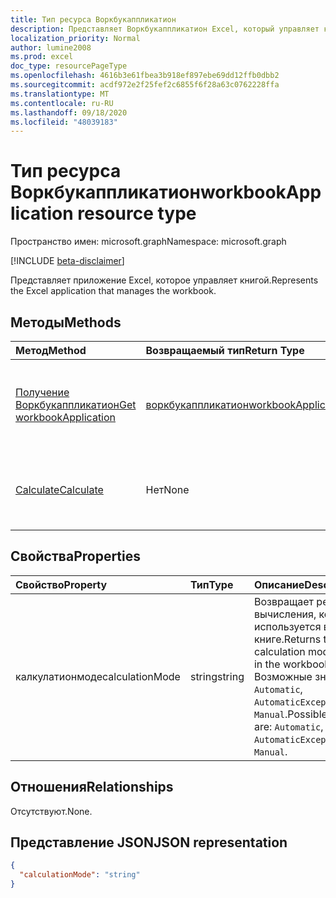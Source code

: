 ```yaml
---
title: Тип ресурса Воркбукаппликатион
description: Представляет Воркбукаппликатион Excel, который управляет книгой.
localization_priority: Normal
author: lumine2008
ms.prod: excel
doc_type: resourcePageType
ms.openlocfilehash: 4616b3e61fbea3b918ef897ebe69dd12ffb0dbb2
ms.sourcegitcommit: acdf972e2f25fef2c6855f6f28a63c0762228ffa
ms.translationtype: MT
ms.contentlocale: ru-RU
ms.lasthandoff: 09/18/2020
ms.locfileid: "48039183"
---
```

# <a name="workbookapplication-resource-type"></a><span data-ttu-id="c6221-103">Тип ресурса Воркбукаппликатион</span><span class="sxs-lookup"><span data-stu-id="c6221-103">workbookApplication resource type</span></span>

<span data-ttu-id="c6221-104">Пространство имен: microsoft.graph</span><span class="sxs-lookup"><span data-stu-id="c6221-104">Namespace: microsoft.graph</span></span>

[!INCLUDE [beta-disclaimer](../../includes/beta-disclaimer.md)]

<span data-ttu-id="c6221-105">Представляет приложение Excel, которое управляет книгой.</span><span class="sxs-lookup"><span data-stu-id="c6221-105">Represents the Excel application that manages the workbook.</span></span>


## <a name="methods"></a><span data-ttu-id="c6221-106">Методы</span><span class="sxs-lookup"><span data-stu-id="c6221-106">Methods</span></span>

| <span data-ttu-id="c6221-107">Метод</span><span class="sxs-lookup"><span data-stu-id="c6221-107">Method</span></span>           | <span data-ttu-id="c6221-108">Возвращаемый тип</span><span class="sxs-lookup"><span data-stu-id="c6221-108">Return Type</span></span>    |<span data-ttu-id="c6221-109">Описание</span><span class="sxs-lookup"><span data-stu-id="c6221-109">Description</span></span>|
|:---------------|:--------|:----------|
|[<span data-ttu-id="c6221-110">Получение Воркбукаппликатион</span><span class="sxs-lookup"><span data-stu-id="c6221-110">Get workbookApplication</span></span>](../api/workbookapplication-get.md) | [<span data-ttu-id="c6221-111">воркбукаппликатион</span><span class="sxs-lookup"><span data-stu-id="c6221-111">workbookApplication</span></span>](workbookapplication.md) |<span data-ttu-id="c6221-112">Чтение свойств и связей объекта Воркбукаппликатион.</span><span class="sxs-lookup"><span data-stu-id="c6221-112">Read properties and relationships of workbookApplication object.</span></span>|
|[<span data-ttu-id="c6221-113">Calculate</span><span class="sxs-lookup"><span data-stu-id="c6221-113">Calculate</span></span>](../api/workbookapplication-calculate.md)|<span data-ttu-id="c6221-114">Нет</span><span class="sxs-lookup"><span data-stu-id="c6221-114">None</span></span>|<span data-ttu-id="c6221-115">Пересчитывает данные во всех открытых в текущий момент книгах Excel.</span><span class="sxs-lookup"><span data-stu-id="c6221-115">Recalculate all currently opened workbooks in Excel.</span></span>|

## <a name="properties"></a><span data-ttu-id="c6221-116">Свойства</span><span class="sxs-lookup"><span data-stu-id="c6221-116">Properties</span></span>
| <span data-ttu-id="c6221-117">Свойство</span><span class="sxs-lookup"><span data-stu-id="c6221-117">Property</span></span>     | <span data-ttu-id="c6221-118">Тип</span><span class="sxs-lookup"><span data-stu-id="c6221-118">Type</span></span>   |<span data-ttu-id="c6221-119">Описание</span><span class="sxs-lookup"><span data-stu-id="c6221-119">Description</span></span>|
|:---------------|:--------|:----------|
|<span data-ttu-id="c6221-120">калкулатионмоде</span><span class="sxs-lookup"><span data-stu-id="c6221-120">calculationMode</span></span>|<span data-ttu-id="c6221-121">string</span><span class="sxs-lookup"><span data-stu-id="c6221-121">string</span></span>|<span data-ttu-id="c6221-122">Возвращает режим вычисления, который используется в книге.</span><span class="sxs-lookup"><span data-stu-id="c6221-122">Returns the calculation mode used in the workbook.</span></span> <span data-ttu-id="c6221-123">Возможные значения: `Automatic`, `AutomaticExceptTables`, `Manual`.</span><span class="sxs-lookup"><span data-stu-id="c6221-123">Possible values are: `Automatic`, `AutomaticExceptTables`, `Manual`.</span></span>|

## <a name="relationships"></a><span data-ttu-id="c6221-124">Отношения</span><span class="sxs-lookup"><span data-stu-id="c6221-124">Relationships</span></span>
<span data-ttu-id="c6221-125">Отсутствуют.</span><span class="sxs-lookup"><span data-stu-id="c6221-125">None.</span></span>


## <a name="json-representation"></a><span data-ttu-id="c6221-126">Представление JSON</span><span class="sxs-lookup"><span data-stu-id="c6221-126">JSON representation</span></span>


<!-- {
  "blockType": "resource",
  "optionalProperties": [

  ],
  "@odata.type": "microsoft.graph.workbookApplication"
}-->

```json
{
  "calculationMode": "string"
}

```

<!-- uuid: 8fcb5dbc-d5aa-4681-8e31-b001d5168d79
2015-10-25 14:57:30 UTC -->
<!--
{
  "type": "#page.annotation",
  "description": "workbookApplication resource",
  "keywords": "",
  "section": "documentation",
  "tocPath": "",
  "suppressions": []
}
-->


